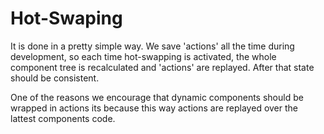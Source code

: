 # Hot-Swaping

It is done in a pretty simple way. We save 'actions' all the time during development, so each time hot-swapping is activated, the whole component tree is recalculated and 'actions' are replayed. After that state should be consistent.

One of the reasons we encourage that dynamic components should be wrapped in actions its because this way actions are replayed over the lattest components code.
